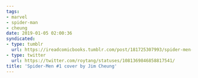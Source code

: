 ```yaml
---
tags:
- marvel
- spider-man
- cheung
date: 2019-01-05 02:00:36
syndicated:
- type: tumblr
  url: https://ireadcomicbooks.tumblr.com/post/181725307993/spider-men-1-cover-by-jim-cheung
- type: twitter
  url: https://twitter.com/roytang/statuses/1081369846858817541/
title: 'Spider-Men #1 cover by Jim Cheung'
---
```


